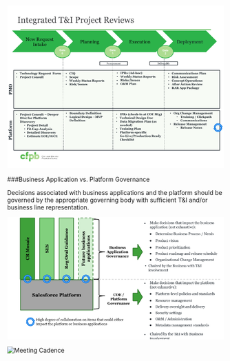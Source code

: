 ![Integrated T&I Project Reviews](img/PMO-ConOps.png)

###Business Application vs. Platform Governance

Decisions associated with business applications and the platform should be governed by the appropriate governing body with sufficient T&I and/or business line representation.

![operations](img/operations.png)

![Meeting Cadence](meeting-cadence.png)